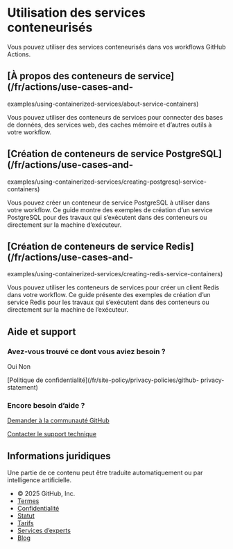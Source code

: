 # Utilisation des services conteneurisés

Vous pouvez utiliser des services conteneurisés dans vos workflows GitHub
Actions.

## [À propos des conteneurs de service](/fr/actions/use-cases-and-
examples/using-containerized-services/about-service-containers)

Vous pouvez utiliser des conteneurs de services pour connecter des bases de
données, des services web, des caches mémoire et d’autres outils à votre
workflow.

## [Création de conteneurs de service PostgreSQL](/fr/actions/use-cases-and-
examples/using-containerized-services/creating-postgresql-service-containers)

Vous pouvez créer un conteneur de service PostgreSQL à utiliser dans votre
workflow. Ce guide montre des exemples de création d’un service PostgreSQL
pour des travaux qui s’exécutent dans des conteneurs ou directement sur la
machine d’exécuteur.

## [Création de conteneurs de service Redis](/fr/actions/use-cases-and-
examples/using-containerized-services/creating-redis-service-containers)

Vous pouvez utiliser les conteneurs de services pour créer un client Redis
dans votre workflow. Ce guide présente des exemples de création d’un service
Redis pour les travaux qui s’exécutent dans des conteneurs ou directement sur
la machine de l’exécuteur.

## Aide et support

### Avez-vous trouvé ce dont vous aviez besoin ?

Oui Non

[Politique de confidentialité](/fr/site-policy/privacy-policies/github-
privacy-statement)

### Encore besoin d’aide ?

[Demander à la communauté
GitHub](https://github.com/orgs/community/discussions)

[Contacter le support technique](https://support.github.com)

## Informations juridiques

Une partie de ce contenu peut être traduite automatiquement ou par
intelligence artificielle.

  * © 2025 GitHub, Inc.
  * [Termes](/fr/site-policy/github-terms/github-terms-of-service)
  * [Confidentialité](/fr/site-policy/privacy-policies/github-privacy-statement)
  * [Statut](https://www.githubstatus.com/)
  * [Tarifs](https://github.com/pricing)
  * [Services d’experts](https://services.github.com)
  * [Blog](https://github.blog)

